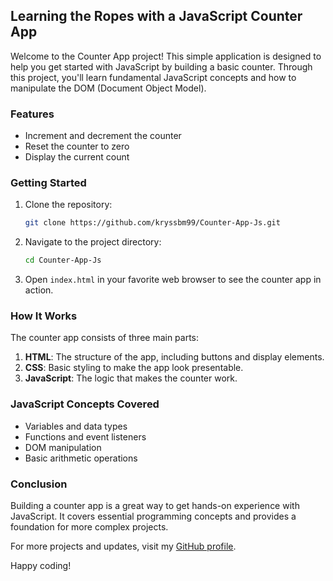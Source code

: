## Learning the Ropes with a JavaScript Counter App

Welcome to the Counter App project! This simple application is designed to help you get started with JavaScript by building a basic counter. Through this project, you'll learn fundamental JavaScript concepts and how to manipulate the DOM (Document Object Model).

### Features

- Increment and decrement the counter
- Reset the counter to zero
- Display the current count

### Getting Started

1. Clone the repository:
    ```bash
    git clone https://github.com/kryssbm99/Counter-App-Js.git
    ```
2. Navigate to the project directory:
    ```bash
    cd Counter-App-Js
    ```
3. Open `index.html` in your favorite web browser to see the counter app in action.

### How It Works

The counter app consists of three main parts:

1. **HTML**: The structure of the app, including buttons and display elements.
2. **CSS**: Basic styling to make the app look presentable.
3. **JavaScript**: The logic that makes the counter work.

### JavaScript Concepts Covered

- Variables and data types
- Functions and event listeners
- DOM manipulation
- Basic arithmetic operations

### Conclusion

Building a counter app is a great way to get hands-on experience with JavaScript. It covers essential programming concepts and provides a foundation for more complex projects.

For more projects and updates, visit my [GitHub profile](https://github.com/kryssbm99).

Happy coding!